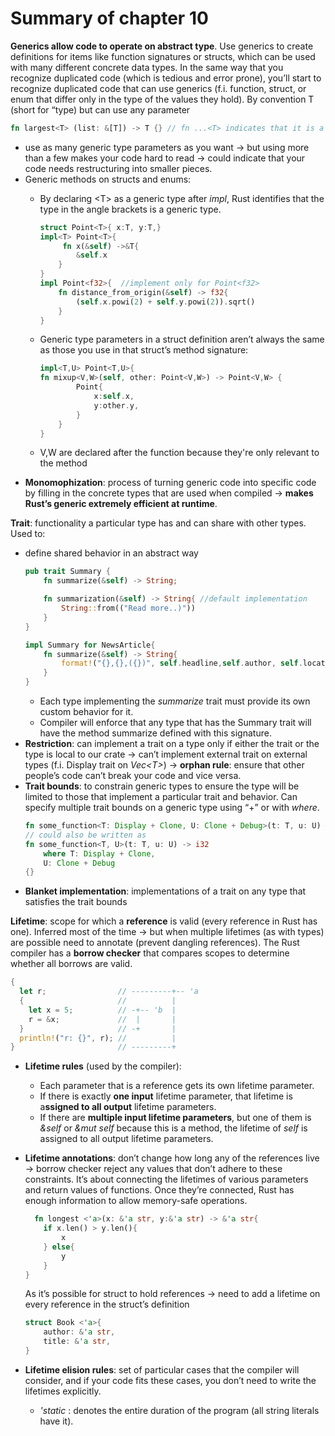 # Summary of chapter 10
**Generics allow code to operate on abstract type**. Use generics to create definitions for items like function signatures or structs, which can be used with many different concrete data types. In the same way that you recognize duplicated code (which is tedious and error prone), you’ll start to recognize duplicated code that can use generics (f.i. function, struct, or enum that differ only in the type of the values they hold). By convention T (short for “type) but can use any parameter
```rust
fn largest<T> (list: &[T]) -> T {} // fn ...<T> indicates that it is a generic function
```
- use as many generic type parameters as you want -> but using more than a few makes your code hard to read -> could indicate that your code needs restructuring into smaller pieces.
- Generic methods on structs and enums: 
    - By declaring \<T\> as a generic type after _impl_, Rust identifies that the type in the angle brackets is a generic type.
      ```rust
      struct Point<T>{ x:T, y:T,}
      impl<T> Point<T>{
           fn x(&self) ->&T{ 
              &self.x
          }
      }
      impl Point<f32>{  //implement only for Point<f32>
          fn distance_from_origin(&self) -> f32{
              (self.x.powi(2) + self.y.powi(2)).sqrt()
          }
      }
      ```
    - Generic type parameters in a struct definition aren’t always the same as those you use in that struct’s method signature:

      ```rust
      impl<T,U> Point<T,U>{ 
      fn mixup<V,W>(self, other: Point<V,W>) -> Point<V,W> { 
              Point{
                  x:self.x,
                  y:other.y,
              }
          }
      }
      
      ```
    - V,W are declared after the function because they're only relevant to the method
- **Monomophization**: process of turning generic code into specific code by filling in the concrete types that are used when compiled -> **makes Rust’s generic extremely efficient at runtime**.


**Trait**: functionality a particular type has and can share with other types. Used to:
- define shared behavior in an abstract way 
  ```rust
  pub trait Summary {
      fn summarize(&self) -> String;
  
      fn summarization(&self) -> String{ //default implementation
          String::from(("Read more..)"))
      }
  }
  
  impl Summary for NewsArticle{
      fn summarize(&self) -> String{
          format!("{},{},({})", self.headline,self.author, self.location)
      }
  }
  ```
    - Each type implementing the _summarize_ trait must provide its own custom behavior for it. 
    - Compiler will enforce that any type that has the Summary trait will have the method summarize defined with this signature.
- **Restriction**: can implement a trait on a type only if either the trait or the type is local to our crate -> can’t implement external trait on external types (f.i. Display trait on _Vec\<T\>_) -> **orphan rule**: ensure that other people’s code can’t break your code and vice versa. 
- **Trait bounds**: to constrain generic types to ensure the type will be limited to those that implement a particular trait and behavior.  Can specify multiple trait bounds on a generic type using “+” or with _where_.
  ```rust
  fn some_function<T: Display + Clone, U: Clone + Debug>(t: T, u: U) –> i32 {}
  // could also be written as
  fn some_function<T, U>(t: T, u: U) -> i32
      where T: Display + Clone,
      U: Clone + Debug
  {}
   ```
- **Blanket implementation**: implementations of a trait on any type that satisfies the trait bounds

**Lifetime**: scope for which a **reference** is valid (every reference in Rust has one).  Inferred most of the time -> but when multiple lifetimes (as with types) are possible need to annotate (prevent dangling references).
The Rust compiler has a **borrow checker** that compares scopes to determine whether all borrows are valid.
```rust
{
  let r;                // ---------+-- 'a
  {                     //          |
    let x = 5;          // -+-- 'b  |
    r = &x;             //  |       |
  }                     // -+       |
  println!("r: {}", r); //          |
}                       // ---------+
```
- **Lifetime rules** (used by the compiler): 
    - Each parameter that is a reference gets its own lifetime parameter.
    - If there is exactly **one input** lifetime parameter, that lifetime is a**ssigned to all output** lifetime parameters.
    - If there are **multiple input lifetime parameters**, but one of them is _&self_ or _&mut self_ because this is a method, the lifetime of _self_ is assigned to all output lifetime parameters. 

- **Lifetime annotations**: don’t change how long any of the references live -> borrow checker reject any values that don’t adhere to these constraints. It’s about connecting the lifetimes of various parameters and return values of functions. Once they’re connected, Rust has enough information to allow memory-safe operations.
  ```rust
    fn longest <'a>(x: &'a str, y:&'a str) -> &'a str{
      if x.len() > y.len(){
          x
      } else{
          y
      }
  }
  ```
  As it’s possible for struct to hold references -> need to add a lifetime on every reference in the struct’s definition
  ```rust
  struct Book <'a>{
      author: &'a str,
      title: &'a str,
  }
  ```
- **Lifetime elision rules**: set of particular cases that the compiler will consider, and if your code fits these cases, you don’t need to write the lifetimes explicitly.
    - _'static_ : denotes the entire duration of the program (all string literals have it).

